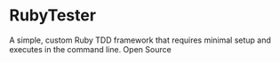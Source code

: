 # RubyTester
A simple, custom Ruby TDD framework that requires minimal setup and executes in the command line.  Open Source
